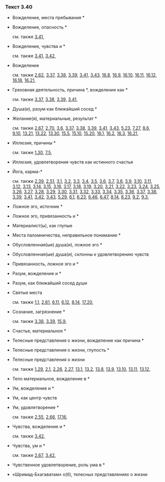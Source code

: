 ### Текст 3.40
	
- Вожделение, места пребывания *

	
- Вожделение, опасность *

	см. также  [3.41](../03/0341.md), 
	
- Вожделение, чувства и *

	см. также  [3.41](../03/0341.md),  [3.42](../03/0342.md), 
	
- Вожделение

	см. также  [2.62](../02/0262.md),  [3.37](../03/0337.md),  [3.38](../03/0338.md),  [3.39](../03/0339.md),  [3.41](../03/0341.md),  [3.43](../03/0343.md),  [16.8](../16/1608.md),  [16.9](../16/1609.md),  [16.10](../16/1610.md),  [16.11](../16/1611.md),  [16.12](../16/1612.md),  [16.18](../16/1618.md),  [16.21](../16/1621.md), 
	
- Греховная деятельность, причина *, вожделение как *

	см. также  [3.37](../03/0337.md),  [3.38](../03/0338.md),  [3.39](../03/0339.md),  [3.41](../03/0341.md), 
	
- Душа(и), разум как ближайший сосед *

	
- Желание(я), материальные, результат *

	см. также  [2.67](../02/0267.md),  [2.70](../02/0270.md),  [3.6](../03/0306.md),  [3.37](../03/0337.md),  [3.38](../03/0338.md),  [3.39](../03/0339.md),  [3.41](../03/0341.md),  [3.43](../03/0343.md),  [5.23](../05/0523.md),  [7.27](../07/0727.md),  [8.6](../08/0806.md),  [9.10](../09/0910.md),  [13.21](../13/1321.md),  [13.22](../13/1322.md),  [13.30](../13/1330.md),  [15.5](../15/1505.md),  [15.10](../15/1510.md),  [15.20](../15/1520.md),  [16.1](../16/1601.md),  [16.2](../16/1602.md),  [16.3](../16/1603.md),  [16.21](../16/1621.md), 
	
- Иллюзия, причины *

	см. также  [1.30](../01/0130.md),  [7.5](../07/0705.md), 
	
- Иллюзия, удовлетворения чувств как истинного счастья

	
- Йога, карма-*

	см. также  [2.39](../02/0239.md),  [2.51](../02/0251.md),  [3.1](../03/0301.md),  [3.2](../03/0302.md),  [3.3](../03/0303.md),  [3.4](../03/0304.md),  [3.5](../03/0305.md),  [3.6](../03/0306.md),  [3.7](../03/0307.md),  [3.8](../03/0308.md),  [3.9](../03/0309.md),  [3.10](../03/0310.md),  [3.11](../03/0311.md),  [3.12](../03/0312.md),  [3.13](../03/0313.md),  [3.14](../03/0314.md),  [3.15](../03/0315.md),  [3.16](../03/0316.md),  [3.17](../03/0317.md),  [3.18](../03/0318.md),  [3.19](../03/0319.md),  [3.20](../03/0320.md),  [3.21](../03/0321.md),  [3.22](../03/0322.md),  [3.23](../03/0323.md),  [3.24](../03/0324.md),  [3.25](../03/0325.md),  [3.26](../03/0326.md),  [3.27](../03/0327.md),  [3.28](../03/0328.md),  [3.29](../03/0329.md),  [3.30](../03/0330.md),  [3.31](../03/0331.md),  [3.32](../03/0332.md),  [3.33](../03/0333.md),  [3.34](../03/0334.md),  [3.35](../03/0335.md),  [3.36](../03/0336.md),  [3.37](../03/0337.md),  [3.38](../03/0338.md),  [3.39](../03/0339.md),  [3.41](../03/0341.md),  [3.42](../03/0342.md),  [3.43](../03/0343.md),  [5.29](../05/0529.md),  [6.1](../06/0601.md),  [6.23](../06/0623.md),  [6.46](../06/0646.md),  [6.47](../06/0647.md),  [8.14](../08/0814.md),  [8.23](../08/0823.md),  [9.2](../09/0902.md),  [9.3](../09/0903.md), 
	
- Ложное эго, источник *

	
- Ложное эго, привязанность и *

	
- Материалист(ы), как глупые

	
- Места паломничества, неправильное понимание *

	
- Обусловленная(ые) душа(и), ложное эго *

	
- Обусловленная(ые) душа(и), склонны к удовлетворению чувств

	
- Привязанность, ложное эго и *

	
- Разум, вожделение и *

	
- Разум, как ближайший сосед души

	
- Святые места

	см. также  [1.1](../01/0101.md),  [2.61](../02/0261.md),  [6.11](../06/0611.md),  [6.12](../06/0612.md),  [8.14](../08/0814.md),  [17.20](../17/1720.md), 
	
- Сознание, загрязнение *

	см. также  [3.38](../03/0338.md),  [3.39](../03/0339.md),  [15.9](../15/1509.md), 
	
- Счастье, материальное *

	
- Телесные представления о жизни, вожделение как причина *

	
- Телесные представления о жизни, глупость *

	
- Телесные представления о жизни

	см. также  [1.29](../01/0129.md),  [2.1](../02/0201.md),  [2.26](../02/0226.md),  [2.27](../02/0227.md),  [13.1](../13/1301.md),  [13.2](../13/1302.md),  [13.8](../13/1308.md),  [13.9](../13/1309.md),  [13.10](../13/1310.md),  [13.11](../13/1311.md),  [13.12](../13/1312.md), 
	
- Тело материальное, вожделение в *

	
- Ум, вожделение и *

	
- Ум, как центр чувств

	
- Ум, удовлетворение *

	см. также  [2.55](../02/0255.md),  [2.66](../02/0266.md),  [17.16](../17/1716.md), 
	
- Чувства, вожделение и *

	см. также  [3.42](../03/0342.md), 
	
- Чувства, ум и *

	см. также  [2.67](../02/0267.md),  [3.42](../03/0342.md), 
	
- Чувственное удовлетворение, роль ума в *

	
- «Шримад-Бхагаватам» о(б), телесных представлениях о жизни


